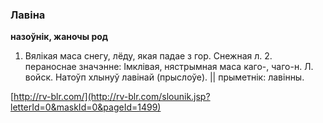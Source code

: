 ### Лавіна
**назоўнік, жаночы род**

1. Вялікая маса снегу, лёду, якая падае з гор. Снежная л. 2. пераноснае значэнне: Імклівая, нястрымная маса каго-, чаго-н. Л. войск. Натоўп хлынуў лавінай (прыслоўе). || прыметнік: лавінны.

<a rel="author">[http://rv-blr.com/](http://rv-blr.com/slounik.jsp?letterId=0&maskId=0&pageId=1499)</a>
